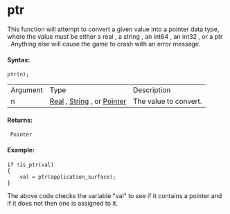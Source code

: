 # ptr

This function will attempt to convert a given value into a pointer data
type, where the value *must* be either a real , a string , an int64 , an
int32 , or a ptr . Anything else will cause the game to crash with an
error message.

#### Syntax:

``` gml
ptr(n);
```

|          |                                                                                                                                                                                                                            |                       |
|----------|----------------------------------------------------------------------------------------------------------------------------------------------------------------------------------------------------------------------------|-----------------------|
| Argument | Type                                                                                                                                                                                                                       | Description           |
| n        |  [Real](../../../../GameMaker_Language/GML_Overview/Data_Types) , [String](../../../../GameMaker_Language/GML_Overview/Data_Types) , or [Pointer](../../../../GameMaker_Language/GML_Overview/Data_Types)      | The value to convert. |

#### Returns:

``` gml
 Pointer
```

#### **Example:**

``` gml
if !is_ptr(val)
{
    val = ptr(application_surface);
}
```

The above code checks the variable "val" to see if it contains a pointer
and if it does not then one is assigned to it.
